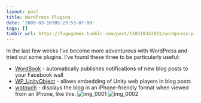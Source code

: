 ```yaml
---
layout: post
title: WordPress Plugins
date: '2009-03-16T05:23:53-07:00'
tags: []
tumblr_url: https://fugugames.tumblr.com/post/110318341921/wordpress-plugins
---
```

In the last few weeks I’ve become more adventurous with WordPress and tried out some plugins. I’ve found these three to be particularly useful:

- [WordBook](http://wordpress.org/extend/plugins/wordbook/) - automatically publishes notifications of new blog posts to your Facebook wall
- [WP\_UnityObject](http://www.thiggins.com/news/?p=112) - allows embedding of Unity web players in blog posts
- [wptouch](http://www.bravenewcode.com/wptouch/) - displays the blog in an iPhone-friendly format when viewed from an iPhone, like this:
 ![img_0001](http://itshardtofondlepenguins.com/wp-content/uploads/2009/03/img_0001.png "img\_0001") ![img_0002](http://itshardtofondlepenguins.com/wp-content/uploads/2009/03/img_0002.png "img\_0002")
